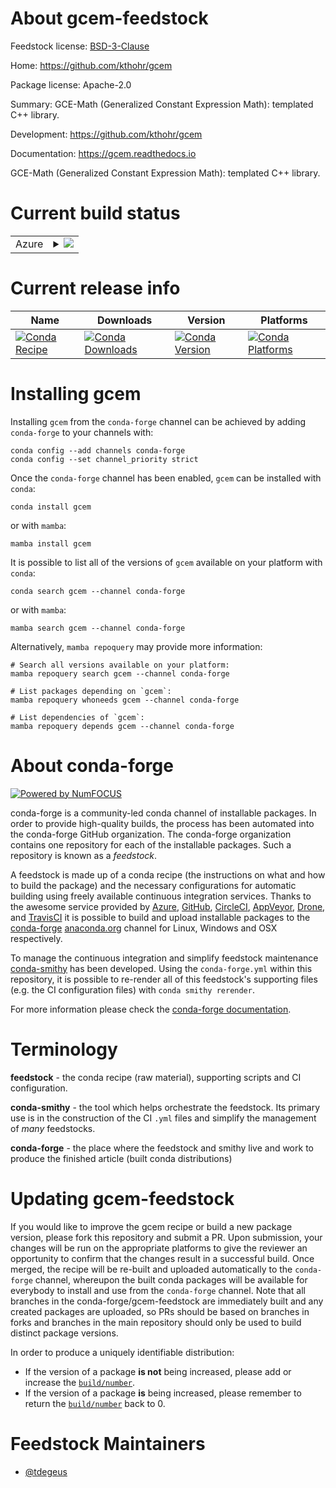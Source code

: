About gcem-feedstock
====================

Feedstock license: [BSD-3-Clause](https://github.com/conda-forge/gcem-feedstock/blob/main/LICENSE.txt)

Home: https://github.com/kthohr/gcem

Package license: Apache-2.0

Summary: GCE-Math (Generalized Constant Expression Math): templated C++ library.

Development: https://github.com/kthohr/gcem

Documentation: https://gcem.readthedocs.io

GCE-Math (Generalized Constant Expression Math): templated C++ library.

Current build status
====================


<table>
    
  <tr>
    <td>Azure</td>
    <td>
      <details>
        <summary>
          <a href="https://dev.azure.com/conda-forge/feedstock-builds/_build/latest?definitionId=12649&branchName=main">
            <img src="https://dev.azure.com/conda-forge/feedstock-builds/_apis/build/status/gcem-feedstock?branchName=main">
          </a>
        </summary>
        <table>
          <thead><tr><th>Variant</th><th>Status</th></tr></thead>
          <tbody><tr>
              <td>linux_64</td>
              <td>
                <a href="https://dev.azure.com/conda-forge/feedstock-builds/_build/latest?definitionId=12649&branchName=main">
                  <img src="https://dev.azure.com/conda-forge/feedstock-builds/_apis/build/status/gcem-feedstock?branchName=main&jobName=linux&configuration=linux%20linux_64_" alt="variant">
                </a>
              </td>
            </tr><tr>
              <td>osx_64</td>
              <td>
                <a href="https://dev.azure.com/conda-forge/feedstock-builds/_build/latest?definitionId=12649&branchName=main">
                  <img src="https://dev.azure.com/conda-forge/feedstock-builds/_apis/build/status/gcem-feedstock?branchName=main&jobName=osx&configuration=osx%20osx_64_" alt="variant">
                </a>
              </td>
            </tr><tr>
              <td>win_64</td>
              <td>
                <a href="https://dev.azure.com/conda-forge/feedstock-builds/_build/latest?definitionId=12649&branchName=main">
                  <img src="https://dev.azure.com/conda-forge/feedstock-builds/_apis/build/status/gcem-feedstock?branchName=main&jobName=win&configuration=win%20win_64_" alt="variant">
                </a>
              </td>
            </tr>
          </tbody>
        </table>
      </details>
    </td>
  </tr>
</table>

Current release info
====================

| Name | Downloads | Version | Platforms |
| --- | --- | --- | --- |
| [![Conda Recipe](https://img.shields.io/badge/recipe-gcem-green.svg)](https://anaconda.org/conda-forge/gcem) | [![Conda Downloads](https://img.shields.io/conda/dn/conda-forge/gcem.svg)](https://anaconda.org/conda-forge/gcem) | [![Conda Version](https://img.shields.io/conda/vn/conda-forge/gcem.svg)](https://anaconda.org/conda-forge/gcem) | [![Conda Platforms](https://img.shields.io/conda/pn/conda-forge/gcem.svg)](https://anaconda.org/conda-forge/gcem) |

Installing gcem
===============

Installing `gcem` from the `conda-forge` channel can be achieved by adding `conda-forge` to your channels with:

```
conda config --add channels conda-forge
conda config --set channel_priority strict
```

Once the `conda-forge` channel has been enabled, `gcem` can be installed with `conda`:

```
conda install gcem
```

or with `mamba`:

```
mamba install gcem
```

It is possible to list all of the versions of `gcem` available on your platform with `conda`:

```
conda search gcem --channel conda-forge
```

or with `mamba`:

```
mamba search gcem --channel conda-forge
```

Alternatively, `mamba repoquery` may provide more information:

```
# Search all versions available on your platform:
mamba repoquery search gcem --channel conda-forge

# List packages depending on `gcem`:
mamba repoquery whoneeds gcem --channel conda-forge

# List dependencies of `gcem`:
mamba repoquery depends gcem --channel conda-forge
```


About conda-forge
=================

[![Powered by
NumFOCUS](https://img.shields.io/badge/powered%20by-NumFOCUS-orange.svg?style=flat&colorA=E1523D&colorB=007D8A)](https://numfocus.org)

conda-forge is a community-led conda channel of installable packages.
In order to provide high-quality builds, the process has been automated into the
conda-forge GitHub organization. The conda-forge organization contains one repository
for each of the installable packages. Such a repository is known as a *feedstock*.

A feedstock is made up of a conda recipe (the instructions on what and how to build
the package) and the necessary configurations for automatic building using freely
available continuous integration services. Thanks to the awesome service provided by
[Azure](https://azure.microsoft.com/en-us/services/devops/), [GitHub](https://github.com/),
[CircleCI](https://circleci.com/), [AppVeyor](https://www.appveyor.com/),
[Drone](https://cloud.drone.io/welcome), and [TravisCI](https://travis-ci.com/)
it is possible to build and upload installable packages to the
[conda-forge](https://anaconda.org/conda-forge) [anaconda.org](https://anaconda.org/)
channel for Linux, Windows and OSX respectively.

To manage the continuous integration and simplify feedstock maintenance
[conda-smithy](https://github.com/conda-forge/conda-smithy) has been developed.
Using the ``conda-forge.yml`` within this repository, it is possible to re-render all of
this feedstock's supporting files (e.g. the CI configuration files) with ``conda smithy rerender``.

For more information please check the [conda-forge documentation](https://conda-forge.org/docs/).

Terminology
===========

**feedstock** - the conda recipe (raw material), supporting scripts and CI configuration.

**conda-smithy** - the tool which helps orchestrate the feedstock.
                   Its primary use is in the construction of the CI ``.yml`` files
                   and simplify the management of *many* feedstocks.

**conda-forge** - the place where the feedstock and smithy live and work to
                  produce the finished article (built conda distributions)


Updating gcem-feedstock
=======================

If you would like to improve the gcem recipe or build a new
package version, please fork this repository and submit a PR. Upon submission,
your changes will be run on the appropriate platforms to give the reviewer an
opportunity to confirm that the changes result in a successful build. Once
merged, the recipe will be re-built and uploaded automatically to the
`conda-forge` channel, whereupon the built conda packages will be available for
everybody to install and use from the `conda-forge` channel.
Note that all branches in the conda-forge/gcem-feedstock are
immediately built and any created packages are uploaded, so PRs should be based
on branches in forks and branches in the main repository should only be used to
build distinct package versions.

In order to produce a uniquely identifiable distribution:
 * If the version of a package **is not** being increased, please add or increase
   the [``build/number``](https://docs.conda.io/projects/conda-build/en/latest/resources/define-metadata.html#build-number-and-string).
 * If the version of a package **is** being increased, please remember to return
   the [``build/number``](https://docs.conda.io/projects/conda-build/en/latest/resources/define-metadata.html#build-number-and-string)
   back to 0.

Feedstock Maintainers
=====================

* [@tdegeus](https://github.com/tdegeus/)

